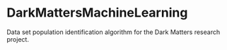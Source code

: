 # DarkMattersMachineLearning
Data set population identification algorithm for the Dark Matters research project.
